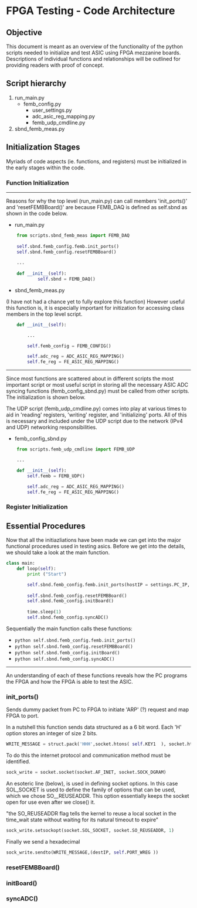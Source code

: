 # FPGA Testing - Code Architecture

## Objective

This document is meant as an overview of the functionality of the python scripts needed to initialize and test ASIC using FPGA mezzanine boards. Descriptions of individual functions and relationships will be outlined for providing readers with proof of concept.

## Script hierarchy
1. run_main.py
	* femb_config.py
		+ user_settings.py
		+ adc_asic_reg_mapping.py
		+ femb_udp_cmdline.py
2. sbnd_femb_meas.py


## Initialization Stages 

Myriads of code aspects (ie. functions, and registers) must be initialized in the early stages within the code.

### Function Initialization

---

Reasons for why the top level (run_main.py) can call members 'init_ports()' and 'resetFEMBBoard()' are because FEMB_DAQ is defined as self.sbnd as shown in the code below.

+ run_main.py
```python
    from scripts.sbnd_femb_meas import FEMB_DAQ
    
    self.sbnd.femb_config.femb.init_ports()
    self.sbnd.femb_config.resetFEMBBoard()
	
    ...
    
    def __init__(self):
            self.sbnd = FEMB_DAQ()
```
+ sbnd_femb_meas.py

(I have not had a chance yet to fully explore this function) However useful this function is, it is especially important for initization for accessing class members in the top level script. 
```python
    def __init__(self):

        ...

        self.femb_config = FEMB_CONFIG()

        self.adc_reg = ADC_ASIC_REG_MAPPING()
        self.fe_reg = FE_ASIC_REG_MAPPING() 
```


---


Since most functions are scattered about in different scripts the most important script or most useful script in storing all the necessary ASIC ADC syncing functions (femb_config_sbnd.py) must be called from other scripts. The initialization is shown below.

The UDP script (femb_udp_cmdline.py) comes into play at various times to aid in 'reading' registers, 'writing' register, and 'initializing' ports. All of this is necessary and included under the UDP script due to the network (IPv4 and UDP) networking responsibilities.

+ femb_config_sbnd.py

```python
    from scripts.femb_udp_cmdline import FEMB_UDP

    ...

    def __init__(self):
        self.femb = FEMB_UDP()

        self.adc_reg = ADC_ASIC_REG_MAPPING()
        self.fe_reg = FE_ASIC_REG_MAPPING() 
```


### Register Initialization


## Essential Procedures


Now that all the initiazliations have been made we can get into the major functional procedures used in testing asics. Before we get into the details, we should take a look at the main function. 


```python
class main:
    def loop(self):
        print ("Start")

        self.sbnd.femb_config.femb.init_ports(hostIP = settings.PC_IP, destIP = settings.FPGA_IP)
        
        self.sbnd.femb_config.resetFEMBBoard()
        self.sbnd.femb_config.initBoard()
            
        time.sleep(1)
        self.sbnd.femb_config.syncADC()
```


Sequentially the main function calls these functions:
+ ```python self.sbnd.femb_config.femb.init_ports() ```
+ ```python self.sbnd.femb_config.resetFEMBBoard() ```
+ ```python self.sbnd.femb_config.initBoard() ```
+ ```python self.sbnd.femb_config.syncADC() ```


---
An understanding of each of these functions reveals how the PC programs the FPGA and how the FPGA is able to test the ASIC.


### init_ports()


Sends dummy packet from PC to FPGA to initiate 'ARP' (?) request and map FPGA to port.

In a nutshell this function sends data structured as a 6 bit word. Each 'H' option stores an integer of size 2 bits.
```python
WRITE_MESSAGE = struct.pack('HHH',socket.htons( self.KEY1  ), socket.htons( self.FOOTER  ), 0x0  )
```


To do this the internet protocol and communication method must be identified.
```python
sock_write = socket.socket(socket.AF_INET, socket.SOCK_DGRAM)
```


An esoteric line (below), is used in defining socket options. In this case SOL_SOCKET is used to define the family of options that can be used, which we chose SO__REUSEADDR. This option essentially keeps the socket open for use even after we close() it.

"the SO_REUSEADDR flag tells the kernel to reuse a local socket in the time_wait state without waiting for its natural timeout to expire"
```python
sock_write.setsockopt(socket.SOL_SOCKET, socket.SO_REUSEADDR, 1)
```


Finally we send a hexadecimal 
```python
sock_write.sendto(WRITE_MESSAGE,(destIP, self.PORT_WREG ))
```

### resetFEMBBoard()

### initBoard() 

### syncADC()



